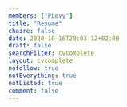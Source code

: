 ```yaml
---
members: ["PLevy"]
title: "Resume"
chaire: false
date: 2020-10-16T20:03:12+02:00
draft: false
searchFilter: cvcomplete
layout: cvcomplete
nofollow: true
notEverything: true
notListed: true
comment: false
---
```

